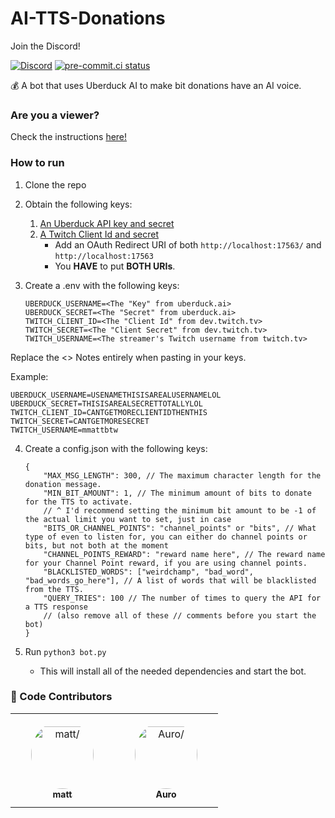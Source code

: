# AI-TTS-Donations
Join the Discord!

[![Discord](https://img.shields.io/discord/883929594179256350?label=Click%20Here%20to%20Join%21)](https://discord.gg/mvVePs2Hs2)
[![pre-commit.ci status](https://results.pre-commit.ci/badge/github/mmattDonk/AI-TTS-Donations/main.svg)](https://results.pre-commit.ci/latest/github/mmattDonk/AI-TTS-Donations/main)

💰 A bot that uses Uberduck AI to make bit donations have an AI voice.

### Are you a viewer?
Check the instructions [here!](https://mmatt.link/UseTTS)

### How to run

1. Clone the repo
2. Obtain the following keys:

    1. [An Uberduck API key and secret](https://uberduck.ai/account/manage)
    2. [A Twitch Client Id and secret](https://dev.twitch.tv/console/apps/create)
        - Add an OAuth Redirect URI of both `http://localhost:17563/` and `http://localhost:17563`
        - You **HAVE** to put **BOTH URIs**.

3. Create a .env with the following keys:
    ```
    UBERDUCK_USERNAME=<The "Key" from uberduck.ai>
    UBERDUCK_SECRET=<The "Secret" from uberduck.ai>
    TWITCH_CLIENT_ID=<The "Client Id" from dev.twitch.tv>
    TWITCH_SECRET=<The "Client Secret" from dev.twitch.tv>
    TWITCH_USERNAME=<The streamer's Twitch username from twitch.tv>
    ```
Replace the <> Notes entirely when pasting in your keys.

Example:

    UBERDUCK_USERNAME=USENAMETHISISAREALUSERNAMELOL
    UBERDUCK_SECRET=THISISAREALSECRETTOTALLYLOL
    TWITCH_CLIENT_ID=CANTGETMORECLIENTIDTHENTHIS
    TWITCH_SECRET=CANTGETMORESECRET
    TWITCH_USERNAME=mmattbtw

4. Create a config.json with the following keys:
    ```jsonc
    {
        "MAX_MSG_LENGTH": 300, // The maximum character length for the donation message.
        "MIN_BIT_AMOUNT": 1, // The minimum amount of bits to donate for the TTS to activate.
        // ^ I'd recommend setting the minimum bit amount to be -1 of the actual limit you want to set, just in case
        "BITS_OR_CHANNEL_POINTS": "channel_points" or "bits", // What type of even to listen for, you can either do channel points or bits, but not both at the moment
        "CHANNEL_POINTS_REWARD": "reward name here", // The reward name for your Channel Point reward, if you are using channel points.
        "BLACKLISTED_WORDS": ["weirdchamp", "bad_word", "bad_words_go_here"], // A list of words that will be blacklisted from the TTS.
        "QUERY_TRIES": 100 // The number of times to query the API for a TTS response
        // (also remove all of these // comments before you start the bot)
    }
    ```

5. Run `python3 bot.py`
    - This will install all of the needed dependencies and start the bot.


### 🙌 Code Contributors

<table>
<tr>
    <td align="center" style="word-wrap: break-word; width: 150.0; height: 150.0">
        <a href=https://github.com/mmattbtw>
            <img src=https://avatars.githubusercontent.com/u/30363562?v=4 width="100;"  style="border-radius:50%;align-items:center;justify-content:center;overflow:hidden;padding-top:10px" alt=matt/>
            <br />
            <sub style="font-size:14px"><b>matt</b></sub>
        </a>
    </td>
    <td align="center" style="word-wrap: break-word; width: 150.0; height: 150.0">
        <a href=https://github.com/MrAuro>
            <img src=https://avatars.githubusercontent.com/u/35087590?v=4 width="100;"  style="border-radius:50%;align-items:center;justify-content:center;overflow:hidden;padding-top:10px" alt=Auro/>
            <br />
            <sub style="font-size:14px"><b>Auro</b></sub>
        </a>
    </td>
</tr>
</table>
